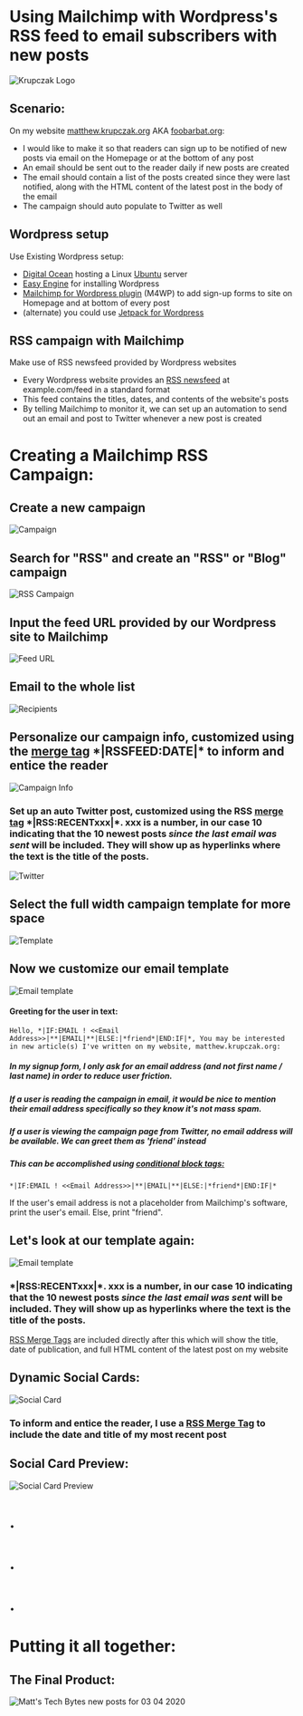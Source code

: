 # Using Mailchimp with Wordpress's RSS feed to email subscribers with new posts
![Krupczak Logo](https://raw.githubusercontent.com/mkrupczak3/Mailchimp-Multichannel-Campaign-Wordpress-RSS/master/krupczak-1-4.png "Krupczak Logo")

## Scenario:

On my website [matthew.krupczak.org](https://matthew.krupczak.org) AKA [foobarbat.org](http://foobarbat.org):
* I would like to make it so that readers can sign up to be notified of new posts via email on the Homepage or at the bottom of any post
* An email should be sent out to the reader daily if new posts are created
* The email should contain a list of the posts created since they were last notified, along with the HTML content of the latest post in the body of the email
* The campaign should auto populate to Twitter as well

## Wordpress setup

Use Existing Wordpress setup:
* [Digital Ocean](https://www.digitalocean.com/) hosting a Linux [Ubuntu](https://ubuntu.com/) server
* [Easy Engine](https://easyengine.io/) for installing Wordpress
* [Mailchimp for Wordpress plugin](https://wordpress.org/plugins/mailchimp-for-wp/) (M4WP) to add sign-up forms to site on Homepage and at bottom of every post
* (alternate) you could use [Jetpack for Wordpress](https://wordpress.org/plugins/jetpack/)

## RSS campaign with Mailchimp

Make use of RSS newsfeed provided by Wordpress websites
* Every Wordpress website provides an [RSS newsfeed](https://en.wikipedia.org/wiki/RSS) at example.com/feed in a standard format
* This feed contains the titles, dates, and contents of the website's posts
* By telling Mailchimp to monitor it, we can set up an automation to send out an email and post to Twitter whenever a new post is created


# Creating a Mailchimp RSS Campaign:


## Create a new campaign
![Campaign](https://raw.githubusercontent.com/mkrupczak3/Mailchimp-Multichannel-Campaign-Wordpress-RSS/master/Screenshot_2020-03-04%20Campaigns%20Mailchimp.png)




## Search for "RSS" and create an "RSS" or "Blog" campaign
![RSS Campaign](https://github.com/mkrupczak3/Mailchimp-Multichannel-Campaign-Wordpress-RSS/raw/master/Screenshot_2020-03-04%20Campaigns%20Mailchimp(1).png)




## Input the feed URL provided by our Wordpress site to Mailchimp
![Feed URL](https://github.com/mkrupczak3/Mailchimp-Multichannel-Campaign-Wordpress-RSS/raw/master/Screenshot_2020-03-04%20Campaign%20Builder%20-%20RSS%20Feed%20Mailchimp.png)




## Email to the whole list
![Recipients](https://github.com/mkrupczak3/Mailchimp-Multichannel-Campaign-Wordpress-RSS/raw/master/Screenshot_2020-03-04%20Campaign%20Builder%20-%20Recipients%20Mailchimp.png)




## Personalize our campaign info, customized using the [merge tag](https://mailchimp.com/help/all-the-merge-tags-cheat-sheet/) \*|RSSFEED:DATE|\* to inform and entice the reader
![Campaign Info](https://github.com/mkrupczak3/Mailchimp-Multichannel-Campaign-Wordpress-RSS/raw/master/Screenshot_2020-03-04%20Campaign%20Builder%20-%20Setup%20Mailchimp(2).png)




### Set up an auto Twitter post, customized using the RSS [merge tag](https://mailchimp.com/help/all-the-merge-tags-cheat-sheet/) \*|RSS:RECENTxxx|\*. xxx is a number, in our case 10 indicating that the 10 newest posts _since the last email was sent_ will be included. They will show up as hyperlinks where the text is the title of the posts. 
![Twitter](https://github.com/mkrupczak3/Mailchimp-Multichannel-Campaign-Wordpress-RSS/raw/master/Screenshot_2020-03-04%20Campaign%20Builder%20-%20Setup%20Mailchimp(1).png)




## Select the full width campaign template for more space
![Template](https://github.com/mkrupczak3/Mailchimp-Multichannel-Campaign-Wordpress-RSS/raw/master/Screenshot_2020-03-04%20Campaign%20Builder%20-%20HTML%20Mailchimp.png)




## Now we customize our email template
![Email template](https://github.com/mkrupczak3/Mailchimp-Multichannel-Campaign-Wordpress-RSS/raw/master/Screenshot_2020-03-04%20Campaign%20Builder%20-%20Template%20Designer%20Mailchimp(1).png)




#### Greeting for the user in text:
```Hello, *|IF:EMAIL ! <<Email Address>>|**|EMAIL|**|ELSE:|*friend*|END:IF|*, You may be interested in new article(s) I've written on my website, matthew.krupczak.org:```


##### In my signup form, I only ask for an email address (and not first name / last name) in order to reduce user friction. 


##### If a user is reading the campaign in email, it would be nice to mention their email address specifically so they know it's not mass spam.


##### If a user is viewing the campaign page from Twitter, no email address will be available. We can greet them as 'friend' instead


##### This can be accomplished using [conditional block tags:](https://mailchimp.com/help/all-the-merge-tags-cheat-sheet/#Conditional_block_tags)
```*|IF:EMAIL ! <<Email Address>>|**|EMAIL|**|ELSE:|*friend*|END:IF|*```

If the user's email address is not a placeholder from Mailchimp's software, print the user's email. Else, print "friend".


## Let's look at our template again:
![Email template](https://github.com/mkrupczak3/Mailchimp-Multichannel-Campaign-Wordpress-RSS/raw/master/Screenshot_2020-03-04%20Campaign%20Builder%20-%20Template%20Designer%20Mailchimp(1).png)




### \*|RSS:RECENTxxx|\*. xxx is a number, in our case 10 indicating that the 10 newest posts _since the last email was sent_ will be included. They will show up as hyperlinks where the text is the title of the posts. 
[RSS Merge Tags](https://mailchimp.com/help/rss-merge-tags/) are included directly after this which will show the title, date of publication, and full HTML content of the latest post on my website




## Dynamic Social Cards:
![Social Card](https://github.com/mkrupczak3/Mailchimp-Multichannel-Campaign-Wordpress-RSS/raw/master/Screenshot_2020-03-04%20Campaign%20Builder%20-%20Pre-delivery%20Checklist%20Mailchimp.png)
### To inform and entice the reader, I use a [RSS Merge Tag](https://mailchimp.com/help/rss-merge-tags/) to include the date and title of my most recent post


## Social Card Preview:
![Social Card Preview](https://github.com/mkrupczak3/Mailchimp-Multichannel-Campaign-Wordpress-RSS/raw/master/Screenshot_2020-03-04%20Campaign%20Builder%20-%20Pre-delivery%20Checklist%20Mailchimp(1).png)

# .
# . 
# .
# Putting it all together:
## The Final Product:
![Matt's Tech Bytes new posts for 03 04 2020](https://github.com/mkrupczak3/Mailchimp-Multichannel-Campaign-Wordpress-RSS/blob/master/Screenshot_2020-03-04%20Matt's%20Tech%20Bytes%20new%20posts%20for%2003%2004%202020.png)
